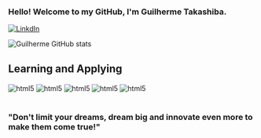 
### Hello! Welcome to my GitHub, I'm Guilherme Takashiba.

[![LinkdIn](https://img.shields.io/badge/LinkedIn-0077B5?style=for-the-badge&logo=linkedin&logoColor=white
)](https://www.linkedin.com/in/guilhermetakashiba/)


![Guilherme GitHub stats](https://github-readme-stats.vercel.app/api?username=guitakashiba&show_icons=true&theme=dracula)


## Learning and Applying

<div>
  <img align="center" alt="html5" src="https://img.shields.io/badge/HTML5-E34F26?style=for-the-badge&logo=html5&logoColor=white" />
  <img align="center" alt="html5" src="https://img.shields.io/badge/Python-14354C?style=for-the-badge&logo=python&logoColor=white" />
  <img align="center" alt="html5" src="https://img.shields.io/badge/Node.js-43853D?style=for-the-badge&logo=node.js&logoColor=white" />
  <img align="center" alt="html5" src="https://img.shields.io/badge/JavaScript-323330?style=for-the-badge&logo=javascript&logoColor=F7DF1E" />
  <img align="center" alt="html5" src="https://img.shields.io/badge/PostgreSQL-316192?style=for-the-badge&logo=postgresql&logoColor=white" />
</div></br>

### "Don't limit your dreams, dream big and innovate even more to make them come true!"
